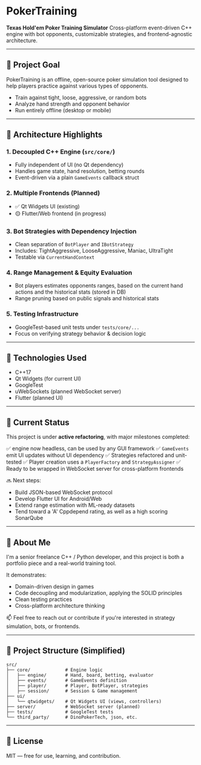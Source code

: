 # PokerTraining

**Texas Hold'em Poker Training Simulator**
Cross-platform event-driven C++ engine with bot opponents, customizable strategies, and frontend-agnostic architecture.

---

## 🎯 Project Goal

PokerTraining is an offline, open-source poker simulation tool designed to help players practice against various types of opponents.

* Train against tight, loose, aggressive, or random bots
* Analyze hand strength and opponent behavior
* Run entirely offline (desktop or mobile)

---

## 🧱 Architecture Highlights

### 1. **Decoupled C++ Engine** (`src/core/`)

* Fully independent of UI (no Qt dependency)
* Handles game state, hand resolution, betting rounds
* Event-driven via a plain `GameEvents` callback struct

### 2. **Multiple Frontends (Planned)**

* ✅ Qt Widgets UI (existing)
* 🟡 Flutter/Web frontend (in progress)

### 3. **Bot Strategies with Dependency Injection**

* Clean separation of `BotPlayer` and `IBotStrategy`
* Includes: TightAggressive, LooseAggressive, Maniac, UltraTight
* Testable via `CurrentHandContext`

### 4. **Range Management & Equity Evaluation**

* Bot players estimates opponents ranges, based on the current hand actions and the historical stats (stored in DB)
* Range pruning based on public signals and historical stats

### 5. **Testing Infrastructure**

* GoogleTest-based unit tests under `tests/core/...`
* Focus on verifying strategy behavior & decision logic

---

## 🔧 Technologies Used

* C++17
* Qt Widgets (for current UI)
* GoogleTest
* uWebSockets (planned WebSocket server)
* Flutter (planned UI)

---

## 🚧 Current Status

This project is under **active refactoring**, with major milestones completed:

✅ engine now headless, can be used by any GUI framework
✅ `GameEvents` emit UI updates without UI dependency
✅ Strategies refactored and unit-tested
✅ Player creation uses a `PlayerFactory` and `StrategyAssigner`
✅ Ready to be wrapped in WebSocket server for cross-platform frontends

🔜 Next steps:

* Build JSON-based WebSocket protocol
* Develop Flutter UI for Android/Web
* Extend range estimation with ML-ready datasets
* Tend toward a 'A' Cppdepend rating, as well as a high scoring SonarQube

---

## 🙋 About Me

I'm a senior freelance C++ / Python developer, and this project is both a portfolio piece and a real-world training tool.

It demonstrates:

* Domain-driven design in games
* Code decoupling and modularization, applying the SOLID principles
* Clean testing practices
* Cross-platform architecture thinking

📫 Feel free to reach out or contribute if you're interested in strategy simulation, bots, or frontends.

---

## 📁 Project Structure (Simplified)

```
src/
├── core/             # Engine logic
│   ├── engine/       # Hand, board, betting, evaluator
│   ├── events/       # GameEvents definition
│   ├── player/       # Player, BotPlayer, strategies
│   ├── session/      # Session & Game management
├── ui/
│   └── qtwidgets/    # Qt Widgets UI (views, controllers)
├── server/           # WebSocket server (planned)
├── tests/            # GoogleTest tests
└── third_party/      # DinoPokerTech, json, etc.
```

---

## 📝 License

MIT — free for use, learning, and contribution.
